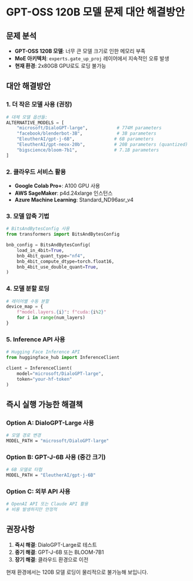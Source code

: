 # GPT-OSS 120B 모델 문제 대안 해결방안

## 문제 분석
- **GPT-OSS 120B 모델**: 너무 큰 모델 크기로 인한 메모리 부족
- **MoE 아키텍처**: `experts.gate_up_proj` 레이어에서 지속적인 오류 발생
- **현재 환경**: 2x80GB GPU로도 로딩 불가능

## 대안 해결방안

### 1. 더 작은 모델 사용 (권장)
```python
# 대체 모델 옵션들:
ALTERNATIVE_MODELS = [
    "microsoft/DialoGPT-large",           # 774M parameters
    "facebook/blenderbot-3B",             # 3B parameters  
    "EleutherAI/gpt-j-6B",               # 6B parameters
    "EleutherAI/gpt-neox-20b",           # 20B parameters (quantized)
    "bigscience/bloom-7b1",              # 7.1B parameters
]
```

### 2. 클라우드 서비스 활용
- **Google Colab Pro+**: A100 GPU 사용
- **AWS SageMaker**: p4d.24xlarge 인스턴스 
- **Azure Machine Learning**: Standard_ND96asr_v4

### 3. 모델 압축 기법
```python
# BitsAndBytesConfig 사용
from transformers import BitsAndBytesConfig

bnb_config = BitsAndBytesConfig(
    load_in_4bit=True,
    bnb_4bit_quant_type="nf4",
    bnb_4bit_compute_dtype=torch.float16,
    bnb_4bit_use_double_quant=True,
)
```

### 4. 모델 분할 로딩
```python
# 레이어별 수동 분할
device_map = {
    f"model.layers.{i}": f"cuda:{i%2}" 
    for i in range(num_layers)
}
```

### 5. Inference API 사용
```python
# Hugging Face Inference API
from huggingface_hub import InferenceClient

client = InferenceClient(
    model="microsoft/DialoGPT-large",
    token="your-hf-token"
)
```

## 즉시 실행 가능한 해결책

### Option A: DialoGPT-Large 사용
```bash
# 모델 경로 변경
MODEL_PATH = "microsoft/DialoGPT-large"
```

### Option B: GPT-J-6B 사용 (중간 크기)
```bash
# 6B 모델로 타협
MODEL_PATH = "EleutherAI/gpt-j-6B"
```

### Option C: 외부 API 사용
```bash
# OpenAI API 또는 Claude API 활용
# 비용 발생하지만 안정적
```

## 권장사항
1. **즉시 해결**: DialoGPT-Large로 테스트
2. **중기 해결**: GPT-J-6B 또는 BLOOM-7B1
3. **장기 해결**: 클라우드 환경으로 이전

현재 환경에서는 120B 모델 로딩이 물리적으로 불가능해 보입니다.